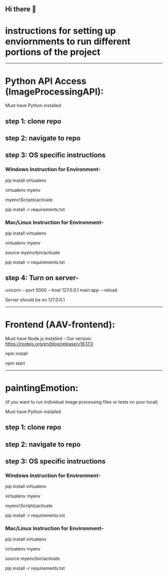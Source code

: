 ## Hi there 👋

<!--

**Here are some ideas to get you started:**

🙋‍♀️ A short introduction - what is your organization all about?
🌈 Contribution guidelines - how can the community get involved?
👩‍💻 Useful resources - where can the community find your docs? Is there anything else the community should know?
🍿 Fun facts - what does your team eat for breakfast?
🧙 Remember, you can do mighty things with the power of [Markdown](https://docs.github.com/github/writing-on-github/getting-started-with-writing-and-formatting-on-github/basic-writing-and-formatting-syntax)
-->
# instructions for setting up enviornments to run different portions of the project

***

# Python API Access (ImageProcessingAPI):
Must have Python installed

## step 1: clone repo

## step 2: navigate to repo

## step 3: OS specific instructions

### Windows Instruction for Environment-

  pip install virtualenv

  virtualenv myenv

  myenv\Scripts\activate

  pip install -r requirements.txt

### Mac/Linux Instruction for Environment-

  pip install virtualenv

  virtualenv myenv

  source myenv/bin/activate
  
  pip install -r requirements.txt
  
  
## step 4: Turn on server-
  uvicorn --port 5000 --host 127.0.0.1 main:app --reload
  
  Server should be on 127.0.0.1

***

# Frontend (AAV-frontend):
Must have Node.js installed - Our version: https://nodejs.org/en/blog/release/v16.17.1/

  npm install
  
  npm start

***
# paintingEmotion:
(if you want to run individual image processing files or tests on your local)

Must have Python installed

## step 1: clone repo

## step 2: navigate to repo

## step 3: OS specific instructions

### Windows Instruction for Environment-

  pip install virtualenv

  virtualenv myenv

  myenv\Scripts\activate

  pip install -r requirements.txt

### Mac/Linux Instruction for Environment-

  pip install virtualenv

  virtualenv myenv

  source myenv/bin/activate
  
  pip install -r requirements.txt

